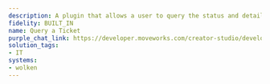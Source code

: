 ```yaml
---
description: A plugin that allows a user to query the status and details of a ticket.
fidelity: BUILT_IN
name: Query a Ticket
purple_chat_link: https://developer.moveworks.com/creator-studio/developer-tools/purple-chat/?conversation=%7B%22startTimestamp%22%3A%2211%3A43%2BAM%22%2C%22messages%22%3A%5B%7B%22role%22%3A%22user%22%2C%22parts%22%3A%5B%7B%22richText%22%3A%22%3Cp%3ECan+you+get+me+the+details+for+ticket+WLK-12745%3F%3C%2Fp%3E%22%7D%5D%7D%2C%7B%22role%22%3A%22assistant%22%2C%22parts%22%3A%5B%7B%22richText%22%3A%22Checking+the+details+for+ticket+WLK-12345+in+Wolken...%22%7D%2C%7B%22richText%22%3A%22%3Cb%3ETicket+Details%3A+WLK-12345%3C%2Fb%3E%3Cbr%3E%3Cb%3EStatus%3A%3C%2Fb%3E+In+Progress%3Cbr%3E%3Cb%3EAssigned+to%3A%3C%2Fb%3E+Jenny+Smith%3Cbr%3E%3Cb%3EDue+Date%3A%3C%2Fb%3E+October+20%2C+2023%3Cbr%3E%3Cb%3ENotes%3A%3C%2Fb%3E+Awaiting+user+confirmation+on+hardware+replacement.%3Cbr%3E%22%7D%5D%7D%5D%7D
solution_tags:
- IT
systems:
- wolken
---
```

